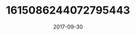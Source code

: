 ---
title: "1615086244072795443"
cover: "2017-09-30 16.35.05 1615086244072795443_46248401"
photo: "2017-09-30 16.35.05 1615086244072795443_46248401"
date: "2017-09-30"
type: "photo"
---
